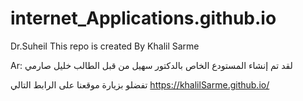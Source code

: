 # internet_Applications.github.io

Dr.Suheil This repo is created By Khalil Sarme

Ar:  لقد تم إنشاء المستودع الخاص بالدكتور سهيل من قبل الطالب خليل صارمي

تفضلو بزيارة موقعنا على الرابط التالي 
https://khalilSarme.github.io/
